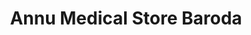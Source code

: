 ---
title: "Annu Medical Store Baroda"
url: /baroda/annu-medical-store-baroda/
shop: medical supply
---